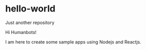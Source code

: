 # hello-world
Just another repository

Hi Humanbots!

I am here to create some sample apps using Nodejs and Reactjs.
